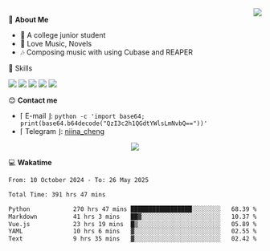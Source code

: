 <a href="#">
    <img align="right" src="https://github-readme-stats-tau-lilac-25.vercel.app/api?username=irorange27&count_private=true&show_icons=true&theme=transparent" />
</a>

💭 **About Me**

- 🏫 A college junior student
- 🍕 Love Music, Novels
- 🎶 Composing music with using Cubase and REAPER


🚀 Skills

![](https://img.shields.io/badge/-python-3e74a2?style=for-the-badge&logo=Python&logoColor=fff
)
![](https://img.shields.io/badge/-javascript-f0db4f?style=for-the-badge&logo=JavaScript&logoColor=fff
)
![](https://img.shields.io/badge/-vue3-41b883?style=for-the-badge&logo=Vue.js&logoColor=fff
)
![](https://img.shields.io/badge/-docker-2496ed?style=for-the-badge&logo=Docker&logoColor=fff
)
![](https://img.shields.io/badge/-linux-000000?style=for-the-badge&logo=Linux&logoColor=fff&color=000
)

😊 **Contact me**

- ⌈ E-mail ⌋: `python -c 'import base64; print(base64.b64decode("QzI3c2h1QGdtYWlsLmNvbQ=="))'`
- ⌈ Telegram ⌋: [niina_cheng](https://t.me/niina_cheng)

</p>
    <p align="center">
    <img src="https://profile-counter.glitch.me/{irorange27}/count.svg" />
</p>

💻 **Wakatime**

<!--START_SECTION:waka-->

```txt
From: 10 October 2024 - To: 26 May 2025

Total Time: 391 hrs 47 mins

Python            270 hrs 47 mins █████████████████░░░░░░░░   68.39 %
Markdown          41 hrs 3 mins   ██▓░░░░░░░░░░░░░░░░░░░░░░   10.37 %
Vue.js            23 hrs 19 mins  █▒░░░░░░░░░░░░░░░░░░░░░░░   05.89 %
YAML              10 hrs 6 mins   ▓░░░░░░░░░░░░░░░░░░░░░░░░   02.55 %
Text              9 hrs 35 mins   ▓░░░░░░░░░░░░░░░░░░░░░░░░   02.42 %
```

<!--END_SECTION:waka-->
